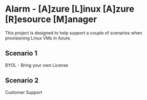 # Alarm - [A]zure [L]inux [A]zure [R]esource [M]anager

This project is designed to help support a couple of scenarios when provisioning Linux VMs in Azure.

## Scenario 1

BYOL - Bring your own License  

## Scenario 2

Customer Support  
